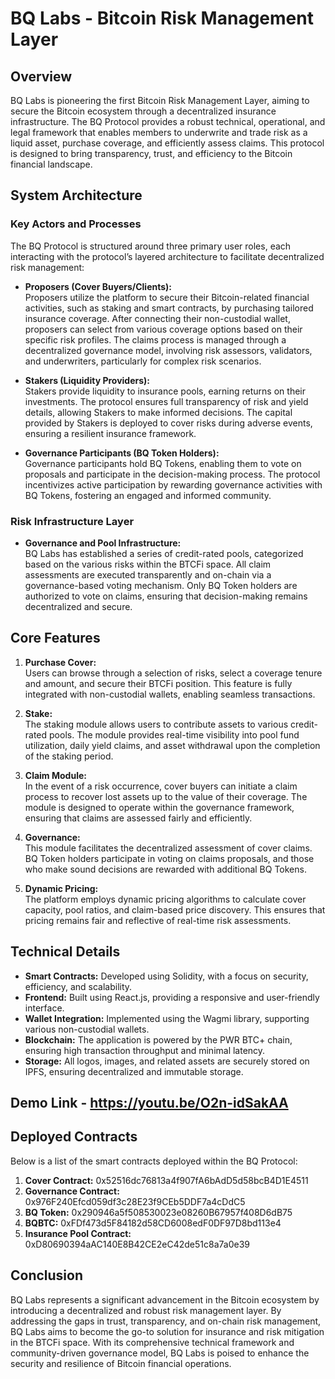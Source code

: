 # BQ Labs - Bitcoin Risk Management Layer

## Overview

BQ Labs is pioneering the first Bitcoin Risk Management Layer, aiming to secure the Bitcoin ecosystem through a decentralized insurance infrastructure. The BQ Protocol provides a robust technical, operational, and legal framework that enables members to underwrite and trade risk as a liquid asset, purchase coverage, and efficiently assess claims. This protocol is designed to bring transparency, trust, and efficiency to the Bitcoin financial landscape.

## System Architecture

### Key Actors and Processes

The BQ Protocol is structured around three primary user roles, each interacting with the protocol’s layered architecture to facilitate decentralized risk management:

- **Proposers (Cover Buyers/Clients):**  
   Proposers utilize the platform to secure their Bitcoin-related financial activities, such as staking and smart contracts, by purchasing tailored insurance coverage. After connecting their non-custodial wallet, proposers can select from various coverage options based on their specific risk profiles. The claims process is managed through a decentralized governance model, involving risk assessors, validators, and underwriters, particularly for complex risk scenarios.

- **Stakers (Liquidity Providers):**  
   Stakers provide liquidity to insurance pools, earning returns on their investments. The protocol ensures full transparency of risk and yield details, allowing Stakers to make informed decisions. The capital provided by Stakers is deployed to cover risks during adverse events, ensuring a resilient insurance framework.

- **Governance Participants (BQ Token Holders):**  
   Governance participants hold BQ Tokens, enabling them to vote on proposals and participate in the decision-making process. The protocol incentivizes active participation by rewarding governance activities with BQ Tokens, fostering an engaged and informed community.

### Risk Infrastructure Layer

- **Governance and Pool Infrastructure:**  
   BQ Labs has established a series of credit-rated pools, categorized based on the various risks within the BTCFi space. All claim assessments are executed transparently and on-chain via a governance-based voting mechanism. Only BQ Token holders are authorized to vote on claims, ensuring that decision-making remains decentralized and secure.

## Core Features

1. **Purchase Cover:**  
   Users can browse through a selection of risks, select a coverage tenure and amount, and secure their BTCFi position. This feature is fully integrated with non-custodial wallets, enabling seamless transactions.

2. **Stake:**  
   The staking module allows users to contribute assets to various credit-rated pools. The module provides real-time visibility into pool fund utilization, daily yield claims, and asset withdrawal upon the completion of the staking period.

3. **Claim Module:**  
   In the event of a risk occurrence, cover buyers can initiate a claim process to recover lost assets up to the value of their coverage. The module is designed to operate within the governance framework, ensuring that claims are assessed fairly and efficiently.

4. **Governance:**  
   This module facilitates the decentralized assessment of cover claims. BQ Token holders participate in voting on claims proposals, and those who make sound decisions are rewarded with additional BQ Tokens.

5. **Dynamic Pricing:**  
   The platform employs dynamic pricing algorithms to calculate cover capacity, pool ratios, and claim-based price discovery. This ensures that pricing remains fair and reflective of real-time risk assessments.

## Technical Details

- **Smart Contracts:** Developed using Solidity, with a focus on security, efficiency, and scalability.
- **Frontend:** Built using React.js, providing a responsive and user-friendly interface.
- **Wallet Integration:** Implemented using the Wagmi library, supporting various non-custodial wallets.
- **Blockchain:** The application is powered by the PWR BTC+ chain, ensuring high transaction throughput and minimal latency.
- **Storage:** All logos, images, and related assets are securely stored on IPFS, ensuring decentralized and immutable storage.

## Demo Link - https://youtu.be/O2n-idSakAA

## Deployed Contracts

Below is a list of the smart contracts deployed within the BQ Protocol:

1. **Cover Contract:** 0x52516dc76813a4f907fA6bAdD5d58bcB4D1E4511
2. **Governance Contract:** 0x976F240Efcd059df3c28E23f9CEb5DDF7a4cDdC5
3. **BQ Token:** 0x290946a5f508530023e08260B67957f408D6dB75
4. **BQBTC:** 0xFDf473d5F84182d58CD6008edF0DF97D8bd113e4
5. **Insurance Pool Contract:** 0xD80690394aAC140E8B42CE2eC42de51c8a7a0e39

## Conclusion

BQ Labs represents a significant advancement in the Bitcoin ecosystem by introducing a decentralized and robust risk management layer. By addressing the gaps in trust, transparency, and on-chain risk management, BQ Labs aims to become the go-to solution for insurance and risk mitigation in the BTCFi space. With its comprehensive technical framework and community-driven governance model, BQ Labs is poised to enhance the security and resilience of Bitcoin financial operations.
